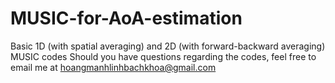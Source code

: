 # MUSIC-for-AoA-estimation
Basic 1D (with spatial averaging) and 2D (with forward-backward averaging) MUSIC codes
Should you have questions regarding the codes, feel free to email me at hoangmanhlinhbachkhoa@gmail.com
